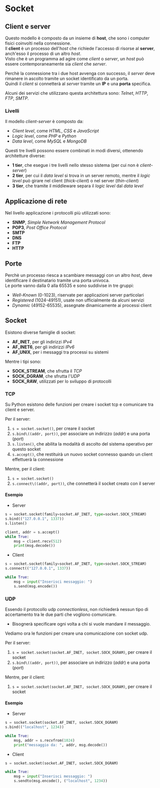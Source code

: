 # Socket

## Client e server

Questo modello è composto da un insieme di **host**, che sono i computer fisici coinvolti nella connessione. \
Il **client** è un processo dell'_host_ che richiede l'accesso di risorse al **server**, anch'esso il processo di un altro _host_. \
Visto che è un programma ad agire come _client_ o _server_, un _host_ può essere contemporaneamente sia _client_ che _server_.

Perchè la connessione tra i due host avvenga con successo, il _server_ deve rimanere in ascolto tramite un socket identificato da un porta. \
Quindi il _client_ si connetterà al _server_ tramite un **IP** e una **porta** specifica.

Alcuni dei servizi che utilizzano questa architettura sono: _Telnet_, _HTTP_, _FTP_, _SMTP_.

### Livelli

Il modello _client-server_ è composto da:

- _Client level_, come _HTML_, _CSS_ e _JavaScript_
- _Logic level_, come _PHP_ e _Python_
- _Data level_, come _MySQL_ e _MongoDB_

Questi tre livelli possono essere combinati in modi diversi, ottenendo architetture diverse:

- **1 tier**, che esegue i tre livelli nello stesso sistema (per cui non è _client-server_)
- **2 tier**, per cui il _data level_ si trova in un server remoto, mentre il _logic level_ può girare nel client (_thick-client_) o nel server (_thin-client_)
- **3 tier**, che tramite il middleware separa il _logic level_ dal _data level_

## Applicazione di rete

Nel livello applicazione i protocolli più utilizzati sono:

- **SNMP**, _Simple Network Management Protocol_
- **POP3**, _Post Office Protocol_
- **SMTP**
- **DNS**
- **FTP**
- **HTTP**

## Porte

Perchè un processo riesca a scambiare messaggi con un altro _host_, deve identificare il destinatario tramite una porta univoca. \
Le porte vanno dalla 0 alla 65535 e sono suddivise in tre gruppi:

- _Well-Known_ (0-1023), riservate per applicazioni server particolari
- _Registered_ (1024-49151), usate non ufficialmente da alcuni servizi
- _Dynamic_ (49152-65535), assegnate dinamicamente ai processi client

## Socket

Esistono diverse famiglie di socket:

- **AF_INET**, per gli indirizzi _IPv4_
- **AF_INET6**, per gli indirizzi _IPv6_
- **AF_UNIX**, per i messaggi tra processi su sistemi

Mentre i tipi sono:

- **SOCK_STREAM**, che sfrutta il _TCP_
- **SOCK_DGRAM**, che sfrutta l'_UDP_
- **SOCK_RAW**, utilizzati per lo sviluppo di protocolli

### TCP

Su Python esistono delle funzioni per creare i socket tcp e comunicare tra client e server.

Per il server:

1. `s = socket.socket()`, per creare il socket
2. `s.bind\((addr, port))`, per associare un indirizzo (_addr_) e una porta (_port_)
3. `s.listen()`, che abilita la modalità di ascolto del sistema operativo per questo socket
4. `s.accept()`, che restituirà un nuovo socket connesso quando un client effettuerà la connessione

Mentre, per il client:

1. `s = socket.socket()`
2. `s.connect\((addr, port))`, che connetterà il socket creato con il server

#### Esempio

- Server
```python
s = socket.socket(family=socket.AF_INET, type=socket.SOCK_STREAM)
s.bind(("127.0.0.1", 1337))
s.listen()

client, addr = s.accept()
while True:
	msg = client.recv(512)
	print(msg.decode())
```

- Client
```python
s = socket.socket(family=socket.AF_INET, type=socket.SOCK_STREAM)
s.connect(("127.0.0.1", 1337))

while True:
	msg = input("Inserisci messaggio: ")
	s.send(msg.encode())
```

### UDP

Essendo il protocollo udp _connectionless_, non richiederà nessun tipo di accertamento tra le due parti che vogliono comunicare.

- Bisognerà specificare ogni volta a chi si vuole mandare il messaggio.

Vediamo ora le funzioni per creare una comunicazione con socket udp.

Per il server:

1. `s = socket.socket(socket.AF_INET, socket.SOCK_DGRAM)`, per creare il socket
2. `s.bind\((addr, port))`, per associare un indirizzo (_addr_) e una porta (_port_)

Mentre, per il client:

1. `s = socket.socket(socket.AF_INET, socket.SOCK_DGRAM)`, per creare il socket

#### Esempio

- Server
```python
s = socket.socket(socket.AF_INET, socket.SOCK_DGRAM)
s.bind(("localhost", 1234))

while True:
    msg, addr = s.recvfrom(1024)
    print("messaggio da: ", addr, msg.decode())
```

- Client
```python
s = socket.socket(socket.AF_INET, socket.SOCK_DGRAM)

while True:
    msg = input("Inserisci messaggio: ")
    s.sendto(msg.encode(), ("localhost", 1234))
```
